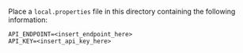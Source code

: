 Place a `local.properties` file in this directory containing the following information: 

```
API_ENDPOINT=<insert_endpoint_here>
API_KEY=<insert_api_key_here>
```
